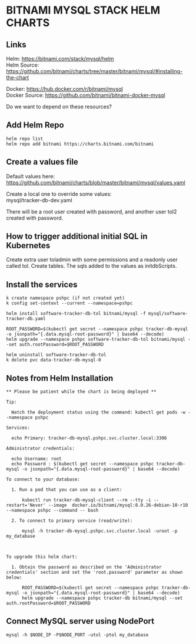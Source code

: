 # BITNAMI MYSQL STACK HELM CHARTS

## Links
Helm: https://bitnami.com/stack/mysql/helm  
Helm Source: https://github.com/bitnami/charts/tree/master/bitnami/mysql/#installing-the-chart  

Docker: https://hub.docker.com/r/bitnami/mysql  
Docker Source: https://github.com/bitnami/bitnami-docker-mysql  

Do we want to depend on these resources?

## Add Helm Repo
```
helm repo list
helm repo add bitnami https://charts.bitnami.com/bitnami
```

## Create a values file
Default values here: https://github.com/bitnami/charts/blob/master/bitnami/mysql/values.yaml 

Create a local one to override some values:  
mysql/tracker-db-dev.yaml 

There will be a root user created with password, and another user tol2 created with password.

## How to trigger additional initial SQL in Kubernetes
Create extra user toladmin with some permissions and a readonly user called tol.
Create tables.
The sqls added to the values as initdbScripts.

## Install the services
```
k create namespace pshpc (if not created yet)
k config set-context --current --namespace=pshpc

helm install software-tracker-db-tol bitnami/mysql -f mysql/software-tracker-db.yaml

ROOT_PASSWORD=$(kubectl get secret --namespace pshpc tracker-db-mysql -o jsonpath="{.data.mysql-root-password}" | base64 --decode)
helm upgrade --namespace pshpc software-tracker-db-tol bitnami/mysql --set auth.rootPassword=$ROOT_PASSWORD

helm uninstall software-tracker-db-tol
k delete pvc data-tracker-db-mysql-0
```

## Notes from Helm Installation
```text
** Please be patient while the chart is being deployed **

Tip:

  Watch the deployment status using the command: kubectl get pods -w --namespace pshpc

Services:

  echo Primary: tracker-db-mysql.pshpc.svc.cluster.local:3306

Administrator credentials:

  echo Username: root
  echo Password : $(kubectl get secret --namespace pshpc tracker-db-mysql -o jsonpath="{.data.mysql-root-password}" | base64 --decode)

To connect to your database:

  1. Run a pod that you can use as a client:

      kubectl run tracker-db-mysql-client --rm --tty -i --restart='Never' --image  docker.io/bitnami/mysql:8.0.26-debian-10-r10 --namespace pshpc --command -- bash

  2. To connect to primary service (read/write):

      mysql -h tracker-db-mysql.pshpc.svc.cluster.local -uroot -p my_database



To upgrade this helm chart:

  1. Obtain the password as described on the 'Administrator credentials' section and set the 'root.password' parameter as shown below:

      ROOT_PASSWORD=$(kubectl get secret --namespace pshpc tracker-db-mysql -o jsonpath="{.data.mysql-root-password}" | base64 --decode)
      helm upgrade --namespace pshpc tracker-db bitnami/mysql --set auth.rootPassword=$ROOT_PASSWORD
```

## Connect MySQL server using NodePort
```
mysql -h $NODE_IP -P$NODE_PORT -utol -ptol my_database
```
